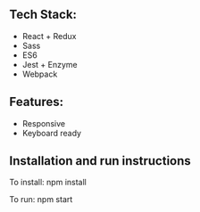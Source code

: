 ## Tech Stack:

- React + Redux
- Sass
- ES6
- Jest + Enzyme
- Webpack

## Features:
- Responsive
- Keyboard ready

## Installation and run instructions
To install: npm install

To run: npm start